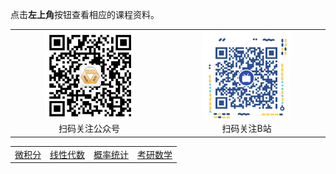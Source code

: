 点击**左上角**按钮查看相应的课程资料。



<table>
    <tr>
        <td ><center><img src="pic/wx.jpg" height = "60%" width = "60%" ><br />扫码关注公众号 </center></td>
        <td ><center><img src="pic/BZ.png" height = "60%" width = "60%"><br />扫码关注B站</center></td>
    </tr>
</table>


|                                  |                                     |                                     |                                     |
| :------------------------------- | :---------------------------------- | :---------------------------------- | :---------------------------------- |
| <a href='./wjf/index'>微积分</a> | <a href='./xxds/index'>线性代数</a> | <a href='./gltj/index'>概率统计</a> | <a href='./kysx/index'>考研数学</a> |

